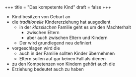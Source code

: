 +++
title = "Das kompetente Kind"
draft = false
+++

-   Kind besitzen von Geburt an
-   die _traditionelle_ Kindererziehung hat ausgedient
    -   in der _klassischen_ Familie geht es um den Machterhalt
        -   zwischen Eltern
        -   aber auch zwischen Eltern und Kindern
    -   Der wird grundlegend neu definiert
-   vorgeschlagen wird die
    -   auch in der Familie sollten Kinder übernehmen
    -   Eltern sollen auf gar keinen Fall als dienen
-   zu den Kompetenzen von Kindern gehört auch die
-   Erziehung bedeutet auch zu haben
